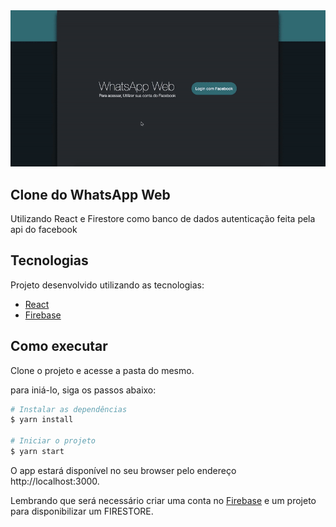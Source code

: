 <img src='./src/assets/images/image.gif'/>

## Clone do WhatsApp Web
Utilizando React e Firestore como banco de dados 
autenticação feita pela api do facebook

## Tecnologias
Projeto desenvolvido utilizando as tecnologias:

- [React](https://reactjs.org)
- [Firebase](https://firebase.google.com/)

## Como executar
Clone o projeto e acesse  a pasta do mesmo.

para iniá-lo, siga os passos abaixo:

```bash
# Instalar as dependências
$ yarn install

# Iniciar o projeto
$ yarn start
```
O app estará disponível no seu browser pelo endereço http://localhost:3000.

Lembrando que será necessário criar uma conta no [Firebase](https://firebase.google.com/) e um projeto para disponibilizar um FIRESTORE.

